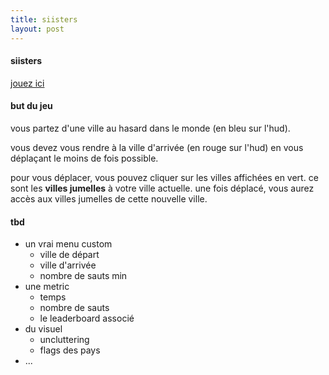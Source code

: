 ```yaml
---
title: siisters
layout: post
---
```


#### siisters

[jouez ici](https://leg.eu.pythonanywhere.com/five)

#### but du jeu

vous partez d'une ville au hasard dans le monde (en bleu sur l'hud).

vous devez vous rendre à la ville d'arrivée (en rouge sur l'hud) en vous déplaçant le moins de fois possible.

pour vous déplacer, vous pouvez cliquer sur les villes affichées en vert.
ce sont les **villes jumelles** à votre ville actuelle.
une fois déplacé, vous aurez accès aux villes jumelles de cette nouvelle ville.

#### tbd

- un vrai menu custom
    * ville de départ
    * ville d'arrivée
    * nombre de sauts min
- une metric
    * temps
    * nombre de sauts
    * le leaderboard associé
- du visuel
    * uncluttering
    * flags des pays
- ...
